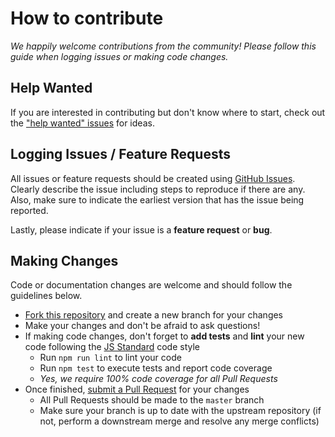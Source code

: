 # How to contribute
_We happily welcome contributions from the community! Please follow this guide when logging issues or making code changes._

## Help Wanted
If you are interested in contributing but don't know where to start, check out the ["help wanted" issues][help-wanted] for ideas.

## Logging Issues / Feature Requests
All issues or feature requests should be created using [GitHub Issues][new-issue]. Clearly describe the issue including steps to reproduce if there are any. Also, make sure to indicate the earliest version that has the issue being reported.

Lastly, please indicate if your issue is a **feature request** or **bug**.

## Making Changes
Code or documentation changes are welcome and should follow the guidelines below.

* [Fork this repository][working-with-forks] and create a new branch for your changes
* Make your changes and don't be afraid to ask questions!
* If making code changes, don't forget to **add tests** and **lint** your new code following the [JS Standard][js-standard-rules] code style
  * Run `npm run lint` to lint your code
  * Run `npm test` to execute tests and report code coverage
  * _Yes, we require 100% code coverage for all Pull Requests_
* Once finished, [submit a Pull Request][new-pull-request] for your changes
  * All Pull Requests should be made to the `master` branch
  * Make sure your branch is up to date with the upstream repository (if not, perform a downstream merge and resolve any merge conflicts)

<!-- URLs -->
[new-issue]:https://github.com/gentleman-turk/relish/issues/new
[new-pull-request]:https://github.com/gentleman-turk/relish/pull/new/master
[help-wanted]:https://github.com/gentleman-turk/relish/labels/help%20wanted
[working-with-forks]:http://help.github.com/articles/working-with-forks/
[js-standard-rules]:http://standardjs.com/rules.html
